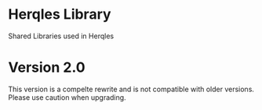 # Herqles Library

Shared Libraries used in Herqles

# Version 2.0

This version is a compelte rewrite and is not compatible with older versions. 
Please use caution when upgrading.
